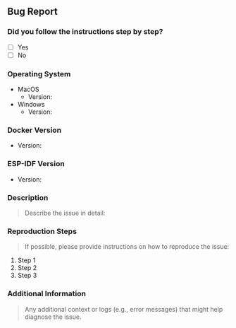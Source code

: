 ## Bug Report

### Did you follow the instructions step by step?
- [ ] Yes
- [ ] No

### Operating System
- MacOS
  - Version:
- Windows
  - Version:

### Docker Version
- Version:

### ESP-IDF Version
- Version:

### Description
> Describe the issue in detail:

### Reproduction Steps
> If possible, please provide instructions on how to reproduce the issue:
1. Step 1
2. Step 2
3. Step 3

### Additional Information
> Any additional context or logs (e.g., error messages) that might help diagnose the issue.
